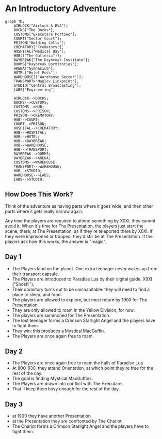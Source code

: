 # An Introductory Adventure

```mermaid
graph TD;
    AIRLOCK["Airlock & EVA"];
    DOCKS["The Docks"];
    CUSTOMS["Executare PortSec"];
    COURT["Sector Court"];
    PRISON["Holding Cells"];
    CREMATORY["Crematory"];
    HOSPITAL["Medical Bay"];
    HUB(("The Galleria"));
    DAYBREAK{"The Daybreak Institute"};
    DORMS["Daybreak Dormitories"];
    ARENA["Gymnasium"];
    HOTEL["Hotel Pods"];
    WAREHOUSE[("Warehouse Sector")];
    TRANSPORT>"Maglev Linkpoint"];
    STUDIO["Central Broadcasting"];
    LABS["Engineering"]

    AIRLOCK-->DOCKS;
    DOCKS-->CUSTOMS;
    CUSTOMS-->HUB;
    CUSTOMS-->PRISON;
    PRISON-->CREMATORY;
    HUB-->COURT;
    COURT-->PRISON;
    HOSPITAL-->CREMATORY;
    HUB-->HOSPITAL;
    HUB-->HOTEL;
    HUB-->DAYBREAK;
    HUB-->WAREHOUSE;
    HUB-->TRANSPORT;
    DAYBREAK-->DORMS;
    DAYBREAK-->ARENA;
    CUSTOMS-->WAREHOUSE;
    TRANSPORT-->WAREHOUSE;
    HUB-->STUDIO;
    WAREHOUSE-->LABS;
    LABS-->STUDIO;
```
## How Does This Work?

Think of the adventure as having parts where it goes wide, and then other parts where it gets really narrow again.

Any time the players are required to attend something by X0XI, they cannot avoid it.
When it's time for The Presentation, the players just start the scene, there, at The Presentation,
as if they're teleported there by X0XI. If they were imprisoned or trapped, they'd still be at The Presentation.
If the players ask how this works, the answer is "magic".


## Day 1

* The Players land on the planet. One extra teenager never wakes up from their transport capsule.
* The Players are introduced to Paradise Lua by their digital guide, X0XI ("Shoshi").
* Their dormitory turns out to be uninhabitable: they will need to find a place to sleep, and food.
* The players are allowed to explore, but must return by 1900 for The Presentation.
* They are only allowed to roam in the Yellow Division, for now.
* The players are summoned for The Presentation.
* The lost teenager forms a Crimson Starlight Angel and the players have to fight them.
* They win: this produces a Mystical MacGuffin.
* The Players are once again free to roam.

## Day 2

* The Players are once again free to roam the halls of Paradise Lua
* At 800-900, they attend Orientation, at which point they're free for the rest of the day.
* The goal is finding Mystical MacGuffins.
* The Players are drawn into conflict with The Executare.
* That'll keep them busy enough for the rest of the day.

## Day 3

* at 1900 they have another Presentation
* at the Presentation they are confronted by The Chariot
* The Chariot forms a Crimson Starlight Angel and the players have to fight them.